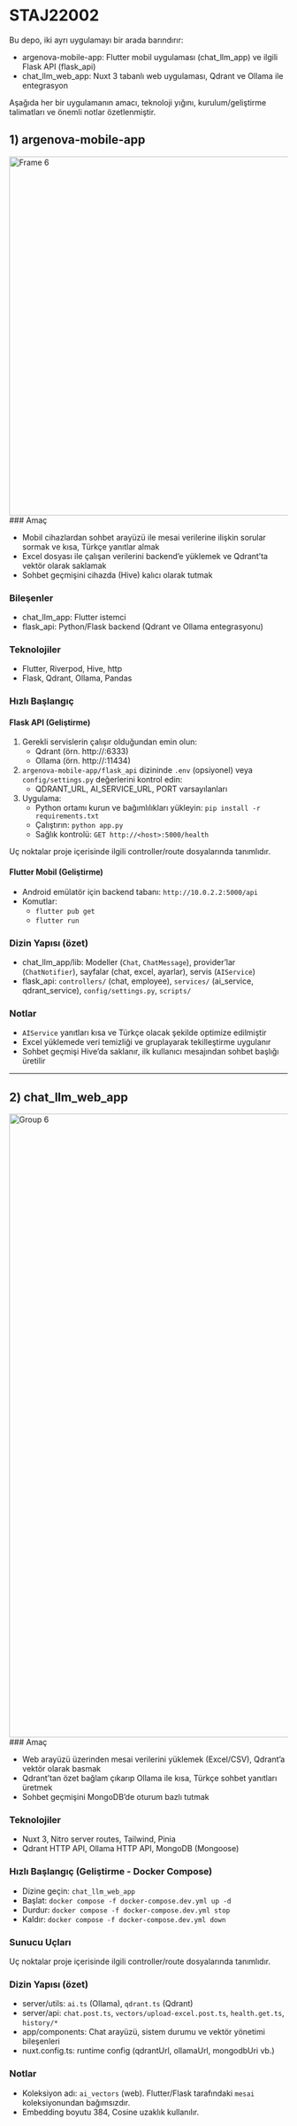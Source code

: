 # STAJ22002

Bu depo, iki ayrı uygulamayı bir arada barındırır:

-   argenova-mobile-app: Flutter mobil uygulaması (chat_llm_app) ve ilgili Flask API (flask_api)
-   chat_llm_web_app: Nuxt 3 tabanlı web uygulaması, Qdrant ve Ollama ile entegrasyon

Aşağıda her bir uygulamanın amacı, teknoloji yığını, kurulum/geliştirme talimatları ve önemli notlar özetlenmiştir.

## 1) argenova-mobile-app
<img width="1132" height="648" alt="Frame 6" src="https://github.com/user-attachments/assets/e9d8c4e2-1e3f-4e73-93cf-5343980dc460" />
### Amaç

-   Mobil cihazlardan sohbet arayüzü ile mesai verilerine ilişkin sorular sormak ve kısa, Türkçe yanıtlar almak
-   Excel dosyası ile çalışan verilerini backend’e yüklemek ve Qdrant’ta vektör olarak saklamak
-   Sohbet geçmişini cihazda (Hive) kalıcı olarak tutmak

### Bileşenler

-   chat_llm_app: Flutter istemci
-   flask_api: Python/Flask backend (Qdrant ve Ollama entegrasyonu)

### Teknolojiler

-   Flutter, Riverpod, Hive, http
-   Flask, Qdrant, Ollama, Pandas

### Hızlı Başlangıç

#### Flask API (Geliştirme)

1. Gerekli servislerin çalışır olduğundan emin olun:
    - Qdrant (örn. http://<sunucu-ip>:6333)
    - Ollama (örn. http://<sunucu-ip>:11434)
2. `argenova-mobile-app/flask_api` dizininde `.env` (opsiyonel) veya `config/settings.py` değerlerini kontrol edin:
    - QDRANT_URL, AI_SERVICE_URL, PORT varsayılanları
3. Uygulama:
    - Python ortamı kurun ve bağımlılıkları yükleyin: `pip install -r requirements.txt`
    - Çalıştırın: `python app.py`
    - Sağlık kontrolü: `GET http://<host>:5000/health`

Uç noktalar proje içerisinde ilgili controller/route dosyalarında tanımlıdır.

#### Flutter Mobil (Geliştirme)

-   Android emülatör için backend tabanı: `http://10.0.2.2:5000/api`
-   Komutlar:
    -   `flutter pub get`
    -   `flutter run`

### Dizin Yapısı (özet)

-   chat_llm_app/lib: Modeller (`Chat`, `ChatMessage`), provider’lar (`ChatNotifier`), sayfalar (chat, excel, ayarlar), servis (`AIService`)
-   flask_api: `controllers/` (chat, employee), `services/` (ai_service, qdrant_service), `config/settings.py`, `scripts/`

### Notlar

-   `AIService` yanıtları kısa ve Türkçe olacak şekilde optimize edilmiştir
-   Excel yüklemede veri temizliği ve gruplayarak tekilleştirme uygulanır
-   Sohbet geçmişi Hive’da saklanır, ilk kullanıcı mesajından sohbet başlığı üretilir

---

## 2) chat_llm_web_app
<img width="1125" height="1126" alt="Group 6" src="https://github.com/user-attachments/assets/584b9a96-60c7-4aa6-94b9-5c0509727d37" />
### Amaç

-   Web arayüzü üzerinden mesai verilerini yüklemek (Excel/CSV), Qdrant’a vektör olarak basmak
-   Qdrant’tan özet bağlam çıkarıp Ollama ile kısa, Türkçe sohbet yanıtları üretmek
-   Sohbet geçmişini MongoDB’de oturum bazlı tutmak

### Teknolojiler

-   Nuxt 3, Nitro server routes, Tailwind, Pinia
-   Qdrant HTTP API, Ollama HTTP API, MongoDB (Mongoose)

### Hızlı Başlangıç (Geliştirme - Docker Compose)

-   Dizine geçin: `chat_llm_web_app`
-   Başlat: `docker compose -f docker-compose.dev.yml up -d`
-   Durdur: `docker compose -f docker-compose.dev.yml stop`
-   Kaldır: `docker compose -f docker-compose.dev.yml down`


### Sunucu Uçları

Uç noktalar proje içerisinde ilgili controller/route dosyalarında tanımlıdır.

### Dizin Yapısı (özet)

-   server/utils: `ai.ts` (Ollama), `qdrant.ts` (Qdrant)
-   server/api: `chat.post.ts`, `vectors/upload-excel.post.ts`, `health.get.ts`, `history/*`
-   app/components: Chat arayüzü, sistem durumu ve vektör yönetimi bileşenleri
-   nuxt.config.ts: runtime config (qdrantUrl, ollamaUrl, mongodbUri vb.)

### Notlar

-   Koleksiyon adı: `ai_vectors` (web). Flutter/Flask tarafındaki `mesai` koleksiyonundan bağımsızdır.
-   Embedding boyutu 384, Cosine uzaklık kullanılır.
